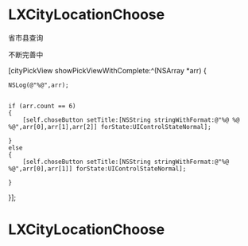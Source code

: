 # LXCityLocationChoose

省市县查询

不断完善中

[cityPickView showPickViewWithComplete:^(NSArray *arr) {

    NSLog(@"%@",arr);


    if (arr.count == 6)
    {
        [self.choseButton setTitle:[NSString stringWithFormat:@"%@ %@ %@",arr[0],arr[1],arr[2]] forState:UIControlStateNormal];

    }
    else
    {
        [self.choseButton setTitle:[NSString stringWithFormat:@"%@ %@",arr[0],arr[1]] forState:UIControlStateNormal];

    }



}];
    
# LXCityLocationChoose
